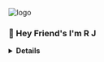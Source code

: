 ![logo](https://telegra.ph/file/dba42aa7eff08c3b3bbc9.jpg)

### 👋 Hey Friend's I'm R J

<b><details><summary>Details</summary>

### Learned Languages 
###### [Python](https://www.python.org/) 
###### Javascript 

<b><details><summary>Old YouTube Channel 💔</summary>
![logo](https://telegra.ph/file/7b71675771c399761b599.jpg)
<!---
MrNikzOp/MrNikzOp is a ✨ special ✨ repository because its `README.md` (this file) appears on your GitHub profile.
You can click the Preview link to take a look at your changes.
--->




###### Owner Of ©️ [Milanio™™ New Face](https://discord.com/invite/milanio-coding-community-tm-825260113509351454)
